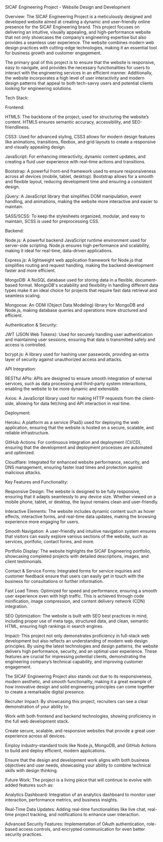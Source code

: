 SICAF Engineering Project - Website Design and Development

Overview:
The SICAF Engineering Project is a meticulously designed and developed website aimed at creating a dynamic and user-friendly online presence for the SICAF Engineering brand. This project focuses on delivering an intuitive, visually appealing, and high-performance website that not only showcases the company’s engineering expertise but also provides a seamless user experience. The website combines modern web design practices with cutting-edge technologies, making it an essential tool for business growth and customer engagement.

The primary goal of this project is to ensure that the website is responsive, easy to navigate, and provides the necessary functionalities for users to interact with the engineering services in an efficient manner. Additionally, the website incorporates a high level of user interactivity and modern design patterns that appeal to both tech-savvy users and potential clients looking for engineering solutions.

Tech Stack:

Frontend:

HTML5: The backbone of the project, used for structuring the website’s content. HTML5 ensures semantic accuracy, accessibility, and SEO-friendliness.

CSS3: Used for advanced styling, CSS3 allows for modern design features like animations, transitions, flexbox, and grid layouts to create a responsive and visually appealing design.

JavaScript: For enhancing interactivity, dynamic content updates, and creating a fluid user experience with real-time actions and transitions.

Bootstrap: A powerful front-end framework used to ensure responsiveness across all devices (mobile, tablet, desktop). Bootstrap allows for a smooth and flexible layout, reducing development time and ensuring a consistent design.

jQuery: A JavaScript library that simplifies DOM manipulation, event handling, and animations, making the website more interactive and easier to maintain.

SASS/SCSS: To keep the stylesheets organized, modular, and easy to maintain, SCSS is used for preprocessing CSS.

Backend:

Node.js: A powerful backend JavaScript runtime environment used for server-side scripting. Node.js ensures high performance and scalability, making it ideal for real-time, data-driven applications.

Express.js: A lightweight web application framework for Node.js that simplifies routing and request handling, making the backend development faster and more efficient.

MongoDB: A NoSQL database used for storing data in a flexible, document-based format. MongoDB's scalability and flexibility in handling different data types make it an ideal choice for projects that require fast data retrieval and seamless scaling.

Mongoose: An ODM (Object Data Modeling) library for MongoDB and Node.js, making database queries and operations more structured and efficient.

Authentication & Security:

JWT (JSON Web Tokens): Used for securely handling user authentication and maintaining user sessions, ensuring that data is transmitted safely and access is controlled.

bcrypt.js: A library used for hashing user passwords, providing an extra layer of security against unauthorized access and attacks.

API Integration:

RESTful APIs: APIs are designed to ensure smooth integration of external services, such as data processing and third-party system interactions, enabling the website to be more dynamic and extensible.

Axios: A JavaScript library used for making HTTP requests from the client-side, allowing for data fetching and API interaction in real time.

Deployment:

Heroku: A platform as a service (PaaS) used for deploying the web application, ensuring that the website is hosted on a secure, scalable, and reliable infrastructure.

GitHub Actions: For continuous integration and deployment (CI/CD), ensuring that the development and deployment processes are automated and optimized.

Cloudflare: Integrated for enhanced website performance, security, and DNS management, ensuring faster load times and protection against malicious attacks.

Key Features and Functionality:

Responsive Design: The website is designed to be fully responsive, ensuring that it adapts seamlessly to any device size. Whether viewed on a mobile phone, tablet, or desktop, the layout remains clean and user-friendly.

Interactive Elements: The website includes dynamic content such as hover effects, interactive forms, and real-time data updates, making the browsing experience more engaging for users.

Smooth Navigation: A user-friendly and intuitive navigation system ensures that visitors can easily explore various sections of the website, such as services, portfolio, contact forms, and more.

Portfolio Display: The website highlights the SICAF Engineering portfolio, showcasing completed projects with detailed descriptions, images, and client testimonials.

Contact & Service Forms: Integrated forms for service inquiries and customer feedback ensure that users can easily get in touch with the business for consultations or further information.

Fast Load Times: Optimized for speed and performance, ensuring a smooth user experience even with high traffic. This is achieved through code minification, image compression, and content delivery network (CDN) integration.

SEO Optimization: The website is built with SEO best practices in mind, including proper use of meta tags, structured data, and clean, semantic HTML, ensuring high rankings in search engines.

Impact:
This project not only demonstrates proficiency in full-stack web development but also reflects an understanding of modern web design principles. By using the latest technologies and design patterns, the website delivers high performance, security, and an optimal user experience. These features are crucial for impressing potential clients, demonstrating the engineering company’s technical capability, and improving customer engagement.

The SICAF Engineering Project also stands out due to its responsiveness, modern aesthetic, and smooth functionality, making it a great example of how innovative design and solid engineering principles can come together to create a remarkable digital presence.

Recruiter Impact:
By showcasing this project, recruiters can see a clear demonstration of your ability to:

Work with both frontend and backend technologies, showing proficiency in the full web development stack.

Create secure, scalable, and responsive websites that provide a great user experience across all devices.

Employ industry-standard tools like Node.js, MongoDB, and GitHub Actions to build and deploy efficient, modern applications.

Ensure that the design and development work aligns with both business objectives and user needs, showcasing your ability to combine technical skills with design thinking.

Future Work:
The project is a living piece that will continue to evolve with added features such as:

Analytics Dashboard: Integration of an analytics dashboard to monitor user interaction, performance metrics, and business insights.

Real-Time Data Updates: Adding real-time functionalities like live chat, real-time project tracking, and notifications to enhance user interaction.

Advanced Security Features: Implementation of OAuth authentication, role-based access controls, and encrypted communication for even better security practices.


